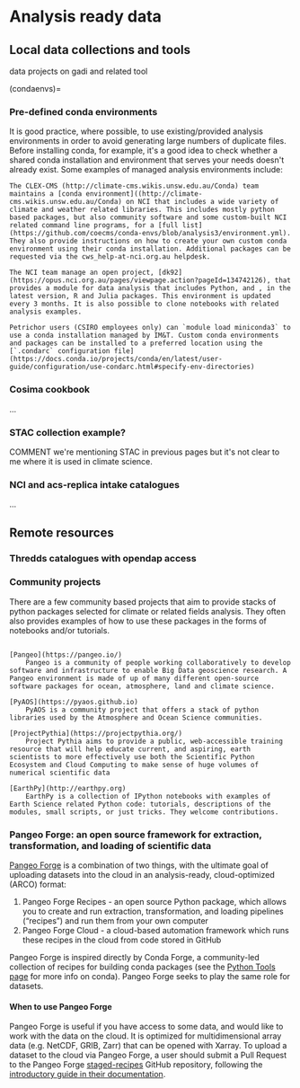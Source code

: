 # Analysis ready data 


## Local data collections and tools

data projects on gadi and related tool

(condaenvs)=
### Pre-defined conda environments
It is good practice, where possible, to use existing/provided analysis environments in order to avoid generating large numbers of duplicate files. Before installing conda, for example, it's a good idea to check whether a shared conda installation and environment that serves your needs doesn't already exist.
Some examples of managed analysis environments include:

```{dropdown} **hh5 conda environment at NCI**
The CLEX-CMS (http://climate-cms.wikis.unsw.edu.au/Conda) team maintains a [conda environment]((http://climate-cms.wikis.unsw.edu.au/Conda) on NCI that includes a wide variety of climate and weather related libraries. This includes mostly python based packages, but also community software and some custom-built NCI related command line programs, for a [full list](https://github.com/coecms/conda-envs/blob/analysis3/environment.yml). They also provide instructions on how to create your own custom conda environment using their conda installation. Additional packages can be requested via the cws_help-at-nci.org.au helpdesk.
```
```{dropdown} **dk92 conda environment at NCI**
The NCI team manage an open project, [dk92](https://opus.nci.org.au/pages/viewpage.action?pageId=134742126), that provides a module for data analysis that includes Python, and , in the latest version, R and Julia packages. This environment is updated every 3 months. It is also possible to clone notebooks with related analysis examples.
```
```{dropdown} **miniconda environment for Petrichor (CSIRO)**
Petrichor users (CSIRO employees only) can `module load miniconda3` to use a conda installation managed by IM&T. Custom conda environments and packages can be installed to a preferred location using the [`.condarc` configuration file](https://docs.conda.io/projects/conda/en/latest/user-guide/configuration/use-condarc.html#specify-env-directories)
```

### Cosima cookbook
...

### STAC collection example?
COMMENT we're mentioning STAC in previous pages but it's not clear to me where it is used in climate science.

### NCI and acs-replica intake catalogues
...

## Remote resources

### Thredds catalogues with opendap access

### Community projects

There are a few community based projects that aim to provide stacks of python packages selected for climate or related fields analysis. They often also provides examples of how to use these packages in the forms of notebooks and/or tutorials.

```{glossary}

[Pangeo](https://pangeo.io/)
    Pangeo is a community of people working collaboratively to develop software and infrastructure to enable Big Data geoscience research. A Pangeo environment is made of up of many different open-source software packages for ocean, atmosphere, land and climate science.

[PyAOS](https://pyaos.github.io)
    PyAOS is a community project that offers a stack of python libraries used by the Atmosphere and Ocean Science communities.

[ProjectPythia](https://projectpythia.org/)
    Project Pythia aims to provide a public, web-accessible training resource that will help educate current, and aspiring, earth scientists to more effectively use both the Scientific Python Ecosystem and Cloud Computing to make sense of huge volumes of numerical scientific data

[EarthPy](http://earthpy.org)
    EarthPy is a collection of IPython notebooks with examples of Earth Science related Python code: tutorials, descriptions of the modules, small scripts, or just tricks. They welcome contributions.
```

### Pangeo Forge: an open source framework for extraction, transformation, and loading of scientific data

[Pangeo Forge](https://pangeo-forge.readthedocs.io/en/latest/index.html) is a combination of two things, with the ultimate goal of uploading datasets into the cloud in an analysis-ready, cloud-optimized (ARCO) format:

1. Pangeo Forge Recipes - an open source Python package, which allows you to create and run extraction, transformation, and loading pipelines (“recipes”) and run them from your own computer
2. Pangeo Forge Cloud - a cloud-based automation framework which runs these recipes in the cloud from code stored in GitHub

Pangeo Forge is inspired directly by Conda Forge, a community-led collection of recipes for building conda packages (see the [Python Tools page](https://acdguide.github.io/BigData/tools/python1.html#python) for more info on conda). Pangeo Forge seeks to play the same role for datasets.

#### When to use Pangeo Forge

Pangeo Forge is useful if you have access to some data, and would like to work with the data on the cloud. It is optimized for multidimensional array data (e.g. NetCDF, GRIB, Zarr) that can be opened with Xarray. To upload a dataset to the cloud via Pangeo Forge, a user should submit a Pull Request to the Pangeo Forge [staged-recipes](https://github.com/pangeo-forge/staged-recipes) GitHub repository, following the [introductory guide in their documentation](https://pangeo-forge.readthedocs.io/en/latest/introduction_tutorial/index.html).

